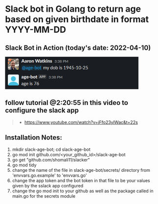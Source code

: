 # Slack bot in Golang to return age based on given birthdate in format YYYY-MM-DD

## Slack Bot in Action (today's date: 2022-04-10)

![alt text](./img/age-bot-example.png "Age-bot example")

## follow tutorial @2:20:55 in this video to configure the slack app

>- https://www.youtube.com/watch?v=jFfo23yIWac&t=22s

## Installation Notes:

1. mkdir slack-age-bot; cd slack-age-bot
2. go mod init github.com/<your_github_id>/slack-age-bot
3. go get "github.com/shomali11/slacker"
4. go mod tidy
5. change the name of the file in slack-age-bot/secrets/ directory from 'envvars.go.example' to 'envvars.go'
6. change the app token and the bot token in that file to be your values given by the sslack app configured
7. change the go mod init to your github as well as the package called in main.go for the secrets module
